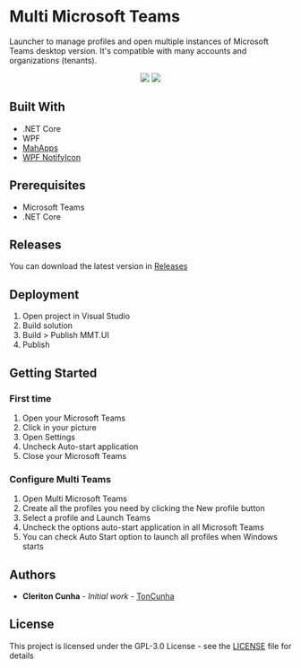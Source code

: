 # Multi Microsoft Teams

Launcher to manage profiles and open multiple instances of Microsoft Teams desktop version. It's compatible with many accounts and organizations (tenants).

<p align="center">
<img src="https://user-images.githubusercontent.com/18350851/83556554-7c1e1100-a4e6-11ea-828f-570fc44fa77f.png">
<img src="https://user-images.githubusercontent.com/18350851/83556948-2c8c1500-a4e7-11ea-8b89-6ae092e3b5b0.png">
</p>

## Built With
* .NET Core
* WPF
* [MahApps](https://mahapps.com/)
* [WPF NotifyIcon](https://github.com/hardcodet/wpf-notifyicon)

## Prerequisites

* Microsoft Teams
* .NET Core

## Releases
You can download the latest version in [Releases](https://github.com/TonCunha/multi-microsoft-teams/releases)

## Deployment

1. Open project in Visual Studio
2. Build solution
3. Build > Publish MMT.UI
4. Publish

## Getting Started

### First time 
1. Open your Microsoft Teams
2. Click in your picture
3. Open Settings
4. Uncheck Auto-start application
5. Close your Microsoft Teams

### Configure Multi Teams
1. Open Multi Microsoft Teams
2. Create all the profiles you need by clicking the New profile button
3. Select a profile and Launch Teams
4. Uncheck the options auto-start application in all Microsoft Teams
5. You can check Auto Start option to launch all profiles when Windows starts

## Authors

* **Cleriton Cunha** - *Initial work* - [TonCunha](https://github.com/TonCunha)

## License

This project is licensed under the GPL-3.0 License - see the [LICENSE](LICENSE) file for details
